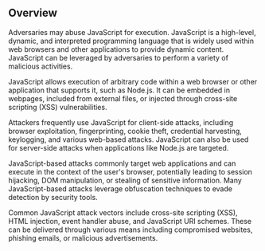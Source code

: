 ## Overview

Adversaries may abuse JavaScript for execution. JavaScript is a high-level, dynamic, and interpreted programming language that is widely used within web browsers and other applications to provide dynamic content. JavaScript can be leveraged by adversaries to perform a variety of malicious activities.

JavaScript allows execution of arbitrary code within a web browser or other application that supports it, such as Node.js. It can be embedded in webpages, included from external files, or injected through cross-site scripting (XSS) vulnerabilities. 

Attackers frequently use JavaScript for client-side attacks, including browser exploitation, fingerprinting, cookie theft, credential harvesting, keylogging, and various web-based attacks. JavaScript can also be used for server-side attacks when applications like Node.js are targeted.

JavaScript-based attacks commonly target web applications and can execute in the context of the user's browser, potentially leading to session hijacking, DOM manipulation, or stealing of sensitive information. Many JavaScript-based attacks leverage obfuscation techniques to evade detection by security tools.

Common JavaScript attack vectors include cross-site scripting (XSS), HTML injection, event handler abuse, and JavaScript URI schemes. These can be delivered through various means including compromised websites, phishing emails, or malicious advertisements.
